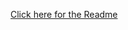[Click here for the Readme](https://github.com/kevinresol/tink_workshop2017/blob/4_client/README.md)
